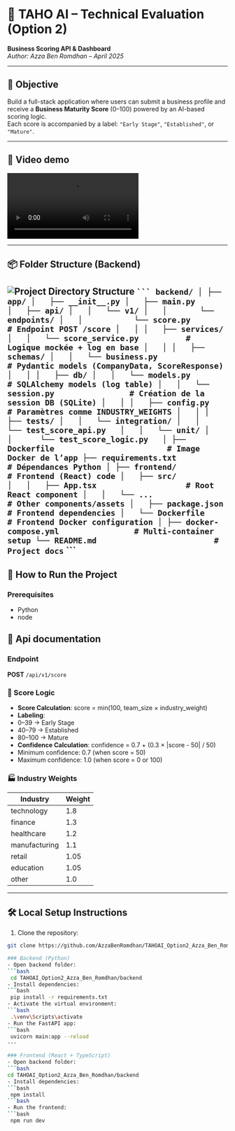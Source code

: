 # 🧠 TAHO AI – Technical Evaluation (Option 2)  
**Business Scoring API & Dashboard**  
_Author: Azza Ben Romdhan – April 2025_

---

## 📌 Objective

Build a full-stack application where users can submit a business profile and receive a **Business Maturity Score** (0–100) powered by an AI-based scoring logic.  
Each score is accompanied by a label: `"Early Stage"`, `"Established"`, or `"Mature"`.

---

## 📌 Video demo
![Project Directory Structure](screenshots/demo.mp4)

---

## 📦 Folder Structure (Backend)
![Project Directory Structure](screenshots/structureBack.png)
```` ```
backend/
│
├── app/
│   ├── __init__.py
│   ├── main.py                       
│   ├── api/
│   │   └── v1/
│   │       └── endpoints/
│   │           └── score.py          # Endpoint POST /score
│   │
│   ├── services/
│   │   └── score_service.py          # Logique mockée + log en base
│   │
│   ├── schemas/
│   │   └── business.py               # Pydantic models (CompanyData, ScoreResponse)
│   │
│   ├── db/
│   │   └── models.py                 # SQLAlchemy models (log table)
│   │   └── session.py                # Création de la session DB (SQLite)
│   │
│   ├── config.py                     # Paramètres comme INDUSTRY_WEIGHTS
│   │
│   ├── tests/
│   │   └── integration/
│   │       └── test_score_api.py  
│   │   └── unit/
│   │      └── test_score_logic.py  
│
├── Dockerfile                        # Image Docker de l’app
├── requirements.txt                  # Dépendances Python
│
├── frontend/                         # Frontend (React) code
│   ├── src/                      
│   │   ├── App.tsx                   # Root React component
│   │   └── ...                       # Other components/assets
│   ├── package.json                  # Frontend dependencies
│   └── Dockerfile                    # Frontend Docker configuration
│
├── docker-compose.yml                # Multi-container setup
└── README.md                         # Project docs
```` ```
---
## 🚀 How to Run the Project

### Prerequisites
- Python
- node

## 📘 Api documentation

### Endpoint
**POST** `/api/v1/score`

### 🔢 Score Logic
- **Score Calculation**:
score = min(100, team_size × industry_weight)
- **Labeling**: 
- 0–39 → Early Stage
- 40–79 → Established
- 80–100 → Mature
- **Confidence Calculation**:
confidence = 0.7 + (0.3 × |score - 50| / 50)
- Minimum confidence: 0.7 (when score = 50)
- Maximum confidence: 1.0 (when score = 0 or 100)

### 🏭 Industry Weights
| Industry      | Weight |
|---------------|--------|
| technology    | 1.8    |
| finance       | 1.3    |
| healthcare    | 1.2    |
| manufacturing | 1.1    |
| retail        | 1.05   |
| education     | 1.05   |
| other         | 1.0    |

---
## 🛠 Local Setup Instructions
1. Clone the repository:
 ```bash
 git clone https://github.com/AzzaBenRomdhan/TAHOAI_Option2_Azza_Ben_Romdhan.git

### Backend (Python)
- Open backend folder:
 ```bash
  cd TAHOAI_Option2_Azza_Ben_Romdhan/backend
- Install dependencies:
 ```bash
  pip install -r requirements.txt
- Activate the virtual environment:
 ```bash
  .\venv\Scripts\activate
- Run the FastAPI app:
 ```bash
  uvicorn main:app --reload
---

### Frontend (React + TypeScript)
- Open backend folder:
 ```bash
 cd TAHOAI_Option2_Azza_Ben_Romdhan/backend
- Install dependencies:
 ```bash
  npm install
 ```bash
- Run the frontend:
 ```bash
  npm run dev


